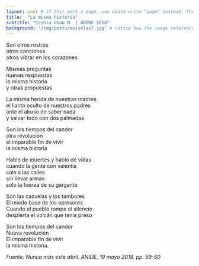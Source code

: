 ```yaml
---
layout: post # if this were a page, you would write "page" instead. They layouts are subtly different. Try it to see what happens.
title:  "La misma historia"
subtitle: "Ceshia Ubau M. | ANIDE 2018"
background: '/img/posts/meiselas7.jpg' # notice how the image referenced is in your project's /img/posts/ folder.
---
```

Son otros rostros <br>
otras canciones <br>
otros vibrar en los corazones <br>

Mismas preguntas <br>
nuevas respuestas <br>
la misma historia <br>
y otras propuestas <br>

La misma herida de nuestras madres <br>
el llanto oculto de nuestros padres <br>
ante el abuso de saber nada <br>
y salvar todo con dos palmadas <br>

Son los tiempos del candor <br>
otra revolución <br>
el imparable fin de vivir <br>
la misma historia <br>

Hablo de muertes y hablo de vidas <br>
cuando la gente con valentía <br>
cale a las calles <br>
sin llevar armas <br>
solo la fuerza de su garganta <br>

Son las cazuelas y los tambores <br>
El miedo base de los opresores <br>
Cuando el pueblo rompe el silencio <br>
despierta el volcán que tenía preso <br>

Son los tiempos del candor <br>
Nueva revolución <br>
El imparable fin de vivir <br>
la misma historia. <br>



*Fuente: Nunca más este abril. ANIDE, 19 mayo 2018. pp. 59-60*
